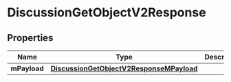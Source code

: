 
# DiscussionGetObjectV2Response

## Properties
| Name | Type | Description | Notes |
| ------------ | ------------- | ------------- | ------------- |
| **mPayload** | [**DiscussionGetObjectV2ResponseMPayload**](DiscussionGetObjectV2ResponseMPayload.md) |  |  |



